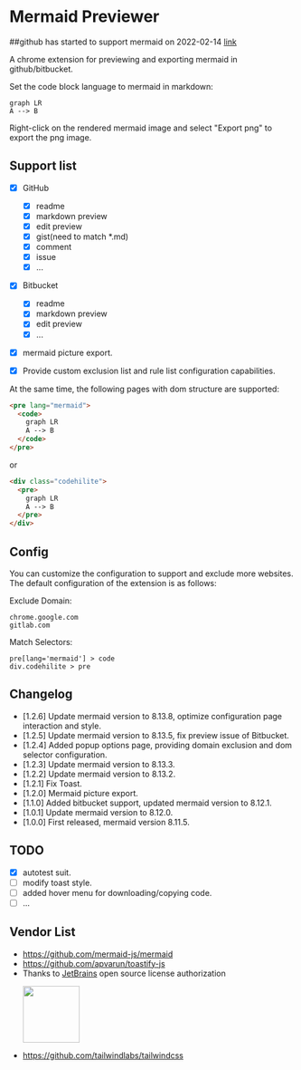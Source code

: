 # Mermaid Previewer

##github has started to support mermaid on 2022-02-14 [link](https://github.blog/2022-02-14-include-diagrams-markdown-files-mermaid/)

A chrome extension for previewing and exporting mermaid in github/bitbucket.

Set the code block language to mermaid in markdown:
```mermaid
graph LR
A --> B
```

Right-click on the rendered mermaid image and select "Export png" to export the png image.

## Support list

- [x] GitHub
  - [x] readme
  - [x] markdown preview
  - [x] edit preview
  - [x] gist(need to match *.md)
  - [x] comment
  - [x] issue
  - [x] ...
- [x] Bitbucket
  - [x] readme
  - [x] markdown preview
  - [x] edit preview
  - [x] ...
- [x] mermaid picture export.
- [x] Provide custom exclusion list and rule list configuration capabilities.


At the same time, the following pages with dom structure are supported:
```html
<pre lang="mermaid">
  <code>
    graph LR
    A --> B
  </code>
</pre>
```
or
```html
<div class="codehilite">
  <pre>
    graph LR
    A --> B
  </pre>
</div>
```


## Config

You can customize the configuration to support and exclude more websites. The default configuration of the extension is as follows:

Exclude Domain:
```
chrome.google.com
gitlab.com
```
Match Selectors:
```
pre[lang='mermaid'] > code
div.codehilite > pre
```

## Changelog
- [1.2.6]  Update mermaid version to 8.13.8, optimize configuration page interaction and style.
- [1.2.5]  Update mermaid version to 8.13.5, fix preview issue of Bitbucket.
- [1.2.4]  Added popup options page, providing domain exclusion and dom selector configuration.
- [1.2.3]  Update mermaid version to 8.13.3.
- [1.2.2]  Update mermaid version to 8.13.2.
- [1.2.1]  Fix Toast.
- [1.2.0]  Mermaid picture export.
- [1.1.0]  Added bitbucket support, updated mermaid version to 8.12.1.
- [1.0.1]  Update mermaid version to 8.12.0.
- [1.0.0]  First released, mermaid version 8.11.5.

## TODO

- [x] autotest suit.
- [ ] modify toast style.
- [ ] added hover menu for downloading/copying code.
- [ ] ...

## Vendor List

- https://github.com/mermaid-js/mermaid
- https://github.com/apvarun/toastify-js
- Thanks to [JetBrains](https://www.jetbrains.com/?from=ferry) open source license authorization
  <p>
   <a href="https://www.jetbrains.com/?from=ferry">
     <img height="100" src="https://www.jetbrains.com/company/brand/img/logo6.svg" alt="">
   </a>
  </p>
- https://github.com/tailwindlabs/tailwindcss
